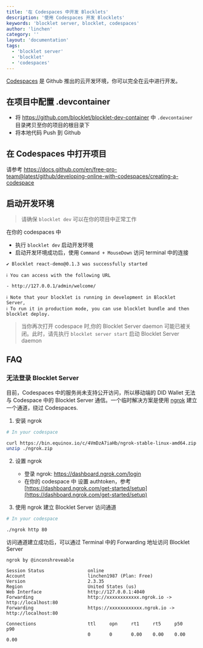 ```yaml
---
title: '在 Codespaces 中开发 Blocklets'
description: '使用 Codespaces 开发 Blocklets'
keywords: 'blocklet server, blocklet, codespaces'
author: 'linchen'
category: ''
layout: 'documentation'
tags:
  - 'blocklet server'
  - 'blocklet'
  - 'codespaces'
---
```


[Codespaces](https://docs.github.com/en/free-pro-team@latest/github/developing-online-with-codespaces/about-codespaces) 是 Github 推出的云开发环境，你可以完全在云中进行开发。

## 在项目中配置 .devcontainer
- 将 https://github.com/blocklet/blocklet-dev-container 中 `.devcontainer` 目录拷贝至你的项目的根目录下
- 将本地代码 Push 到 Github

## 在 Codespaces 中打开项目
请参考 https://docs.github.com/en/free-pro-team@latest/github/developing-online-with-codespaces/creating-a-codespace

## 启动开发环境

> 请确保 `blocklet dev` 可以在你的项目中正常工作

在你的 codespaces 中

- 执行 `blocklet dev` 启动开发环境
- 启动开发环境成功后，使用 `Command + MouseDown` 访问 terminal 中的连接

```
✔ Blocklet react-demo@0.1.3 was successfully started

ℹ You can access with the following URL

- http://127.0.0.1/admin/welcome/

ℹ Note that your blocklet is running in development in Blocklet Server,
ℹ To run it in production mode, you can use blocklet bundle and then blocklet deploy.
```

> 当你再次打开 codespace 时,你的 Blocklet Server daemon 可能已被关闭。此时，请先执行 `blocklet server start` 启动 Blocklet Server daemon

## FAQ

### 无法登录 Blocklet Server

目前，Codespaces 中的服务尚未支持公开访问，所以移动端的 DID Wallet 无法与 Codespace 中的 Blocklet Server 通信。一个临时解决方案是使用 [ngrok](https://ngrok.com/) 建立一个通道，绕过 Codespaces.

1. 安装 ngrok

```bash
# In your codespace

curl https://bin.equinox.io/c/4VmDzA7iaHb/ngrok-stable-linux-amd64.zip -o ngrok.zip
unzip ./ngrok.zip
```

2. 设置 ngrok
    - 登录 ngrok: https://dashboard.ngrok.com/login
    - 在你的 codespace 中 设置 authtoken，参考 [https://dashboard.ngrok.com/get-started/setup](https://dashboard.ngrok.com/get-started/setup)

3. 使用 ngrok 建立 Blocklet Server 访问通道

```bash
# In your codespace

./ngrok http 80
```

访问通道建立成功后，可以通过 Terminal 中的 Forwarding 地址访问 Blocklet Server

```
ngrok by @inconshreveable

Session Status                online
Account                       linchen1987 (Plan: Free)
Version                       2.3.35
Region                        United States (us)
Web Interface                 http://127.0.0.1:4040
Forwarding                    http://xxxxxxxxxxxx.ngrok.io -> http://localhost:80
Forwarding                    https://xxxxxxxxxxxx.ngrok.io -> http://localhost:80

Connections                   ttl     opn     rt1     rt5     p50     p90
                              0       0       0.00    0.00    0.00    0.00
```
